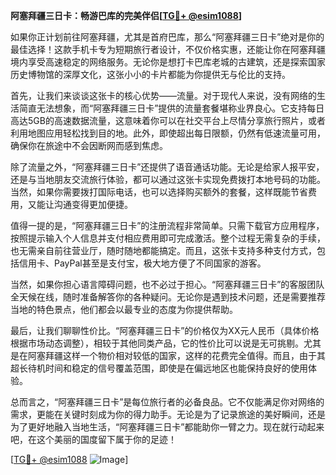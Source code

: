 **阿塞拜疆三日卡：畅游巴库的完美伴侣[[TG💪+ @esim1088](https://t.me/s/esim1088)]**

如果你正计划前往阿塞拜疆，尤其是首府巴库，那么“阿塞拜疆三日卡”绝对是你的最佳选择！这款手机卡专为短期旅行者设计，不仅价格实惠，还能让你在阿塞拜疆境内享受高速稳定的网络服务。无论你是想打卡巴库老城的古建筑，还是探索国家历史博物馆的深厚文化，这张小小的卡片都能为你提供无与伦比的支持。

首先，让我们来谈谈这张卡的核心优势——流量。对于现代人来说，没有网络的生活简直无法想象，而“阿塞拜疆三日卡”提供的流量套餐堪称业界良心。它支持每日高达5GB的高速数据流量，这意味着你可以在社交平台上尽情分享旅行照片，或者利用地图应用轻松找到目的地。此外，即使超出每日限额，仍然有低速流量可用，确保你在旅途中不会因断网而感到焦虑。

除了流量之外，“阿塞拜疆三日卡”还提供了语音通话功能。无论是给家人报平安，还是与当地朋友交流旅行体验，都可以通过这张卡实现免费拨打本地号码的功能。当然，如果你需要拨打国际电话，也可以选择购买额外的套餐，这样既能节省费用，又能让沟通变得更加便捷。

值得一提的是，“阿塞拜疆三日卡”的注册流程非常简单。只需下载官方应用程序，按照提示输入个人信息并支付相应费用即可完成激活。整个过程无需复杂的手续，也无需亲自前往营业厅，随时随地都能搞定。而且，这张卡支持多种支付方式，包括信用卡、PayPal甚至是支付宝，极大地方便了不同国家的游客。

当然，如果你担心语言障碍问题，也不必过于担心。“阿塞拜疆三日卡”的客服团队全天候在线，随时准备解答你的各种疑问。无论你是遇到技术问题，还是需要推荐当地的特色景点，他们都会以最专业的态度为你提供帮助。

最后，让我们聊聊性价比。“阿塞拜疆三日卡”的价格仅为XX元人民币（具体价格根据市场动态调整），相较于其他同类产品，它的性价比可以说是无可挑剔。尤其是在阿塞拜疆这样一个物价相对较低的国家，这样的花费完全值得。而且，由于其超长待机时间和稳定的信号覆盖范围，即使是在偏远地区也能保持良好的使用体验。

总而言之，“阿塞拜疆三日卡”是每位旅行者的必备良品。它不仅能满足你对网络的需求，更能在关键时刻成为你的得力助手。无论是为了记录旅途的美好瞬间，还是为了更好地融入当地生活，“阿塞拜疆三日卡”都能助你一臂之力。现在就行动起来吧，在这个美丽的国度留下属于你的足迹！

[[TG💪+ @esim1088](https://t.me/s/esim1088) ![Image](https://i.postimg.cc/4NQfJmqS/Snipaste-2025-05-13-00-14-12.png)]
